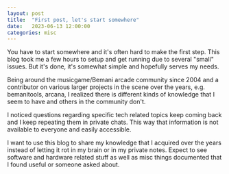 ```yaml
---
layout: post
title:  "First post, let's start somewhere"
date:   2023-06-13 12:00:00
categories: misc
---
```


You have to start somewhere and it's often hard to make the first step. This blog took me a few
hours to setup and get running due to several "small" issues. But it's done, it's somewhat simple
and hopefully serves my needs.

Being around the musicgame/Bemani arcade community since 2004 and a contributor on various larger
projects in the scene over the years, e.g. bemanitools, arcana, I realized there is different kinds
of knowledge that I seem to have and others in the community don't.

I noticed questions regarding specific tech related topics keep coming back and I keep repeating
them in private chats. This way that information is not available to everyone and easily accessible.

I want to use this blog to share my knowledge that I acquired over the years instead of letting it
rot in my brain or in my private notes. Expect to see software and hardware related stuff as well as
misc things documented that I found useful or someone asked about.